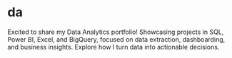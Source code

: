 # da
Excited to share my Data Analytics portfolio! Showcasing projects in SQL, Power BI, Excel, and BigQuery, focused on data extraction, dashboarding, and business insights. Explore how I turn data into actionable decisions.
